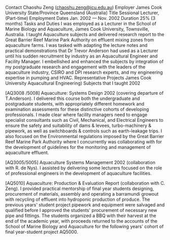Contact	Chaoshu Zeng (chaoshu.zeng@jcu.edu.au)
Employer	James Cook University
State/Province	Queensland (Australia)
Title	Sessional Lecturer, (Part-time)
Employment Dates	Jan. 2002 — Nov. 2002
Duration	25% (3 months)
Tasks and Duties
I was employed as a Lecturer in the School of Marine Biology and Aquaculture, James Cook University, Townsville, Australia. I taught Aquaculture subjects and delivered research report to the Great Barrier Reef Marine Park Authority on effluent mixing zones from aquaculture farms. I was tasked with adapting the lecture notes and practical demonstrations that Dr Trevor Anderson had used as a Lecturer until his sudden recruitment by industry as an Aquacultural Engineer and Facility Manager. I embellished and enhanced the subjects by integration of my postgraduate research and engagement with the leaders of the aquaculture industry, CSIRO and DPI research experts, and my engineering expertise in pumping and HVAC.
Representative Projects
James Cook University Aquacultural Engineering) Subjects that I taught 2002

[AQ3008 /5008] Aquaculture: Systems Design 2002 (covering departure of T.Anderson). I delivered this course both the undergraduate and postgraduate students, with appropriately different homework and examination assessments for these distinctive cohorts of developing professionals. I made clear where facility managers need to engage specialist consultants such as Civil, Mechanical, and Electrical Engineers to ensure the safety and suitability of dams & levees, turbo-machinery & pipework, as well as switchboards & controls such as earth-leakage trips. I also focused on the Environmental regulations imposed by the Great Barrier Reef Marine Park Authority where I concurrently was collaborating with for the development of guidelines for the monitoring and management of aquaculture effluent.

[AQ3005/5005] Aquaculture Systems Management 2002 (collaboration with R. de Nys). I assisted by delivering some lecturers focused on the role of professional engineers in the development of aquaculture facilities.

[AQ5010] Aquaculture: Production & Evaluation Report (collaboration with C. Zeng). I provided practical mentorship of final year students designing, procurement of materials, assembly and operating a barramundi growout with recycling of effluent into hydroponic production of produce. The previous years' student project pipework and equipment were salvaged and qualified before I approved the students' procurement of necessary new pipe and fittings. The students organized a BBQ with their harvest at the end of the academic year, with proceeds returned to the accounts of the School of Marine Biology and Aquaculture for the following years' cohort of final year-student project AQ5000.
